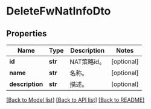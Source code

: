 # DeleteFwNatInfoDto

## Properties
Name | Type | Description | Notes
------------ | ------------- | ------------- | -------------
**id** | **str** | NAT策略id。 | [optional] 
**name** | **str** | 名称。 | [optional] 
**description** | **str** | 描述。 | [optional] 

[[Back to Model list]](../README.md#documentation-for-models) [[Back to API list]](../README.md#documentation-for-api-endpoints) [[Back to README]](../README.md)


